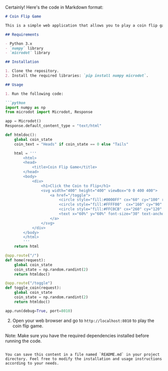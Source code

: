 Certainly! Here's the code in Markdown format:

```markdown
# Coin Flip Game

This is a simple web application that allows you to play a coin flip game. When you click the coin, it will randomly show either "Heads" or "Tails".

## Requirements

- Python 3.x
- `numpy` library
- `microdot` library

## Installation

1. Clone the repository.
2. Install the required libraries: `pip install numpy microdot`.

## Usage

1. Run the following code:

```python
import numpy as np
from microdot import Microdot, Response

app = Microdot()
Response.default_content_type = "text/html"

def htmldoc():
    global coin_state
    coin_text = "Heads" if coin_state == 0 else "Tails"

    html = '''
        <html>
        <head>
            <title>Coin Flip Game</title>
        </head>
        <body>
            <div>
                <h1>Click the Coin to Flip</h1>
                <svg width="400" height="400" viewBox="0 0 400 400">
                    <a href="/toggle">
                        <circle style="fill:#0000FF" cx="60" cy="100" r="50"/>
                        <circle style="fill:#FFFF00"  cx="160" cy="90" r="50"/>
                        <circle style="fill:#FFC0CB" cx="260" cy="120" r="50"/>
                        <text x="60%" y="60%" font-size="30" text-anchor="middle" dy=".3em">{coin_text}</text>
                    </a>
                </svg>
            </div>
        </body>
        </html>
        '''
    return html

@app.route("/")
def home(request):
    global coin_state
    coin_state = np.random.randint(2)
    return htmldoc()

@app.route("/toggle")
def toggle_coin(request):
    global coin_state
    coin_state = np.random.randint(2)
    return htmldoc()

app.run(debug=True, port=8010)
```

2. Open your web browser and go to `http://localhost:8010` to play the coin flip game.

Note: Make sure you have the required dependencies installed before running the code.
```

You can save this content in a file named `README.md` in your project directory. Feel free to modify the installation and usage instructions according to your needs.
